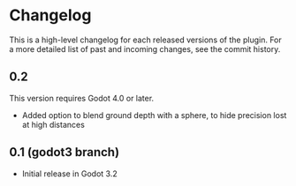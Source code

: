Changelog
============

This is a high-level changelog for each released versions of the plugin.
For a more detailed list of past and incoming changes, see the commit history.


0.2
----

This version requires Godot 4.0 or later.

- Added option to blend ground depth with a sphere, to hide precision lost at high distances


0.1 (godot3 branch)
---------------------

- Initial release in Godot 3.2
